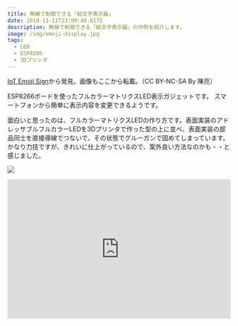 ```yaml
---
title: 無線で制御できる「絵文字表示器」
date: 2019-11-11T23:00:48.617Z
description: 無線で制御できる「絵文字表示器」の作例を紹介します。
image: /img/emoji-display.jpg
tags:
  - LED
  - ESP8266
  - 3Dプリンタ
---
```

[IoT Emoji Sign](https://www.instructables.com/id/IoT-Emoji-Sign/)から発見。画像もここから転載。（CC BY-NC-SA By 陳亮）

ESP8266ボードを使ったフルカラーマトリクスLED表示ガジェットです。
スマートフォンから簡単に表示内容を変更できるようです。

面白いと思ったのは、フルカラーマトリクスLEDの作り方です。表面実装のアドレッサブルフルカラーLEDを3Dプリンタで作った型の上に並べ、表面実装の部品同士を直接導線でつないで、その状態でグルーガンで固めてしまっています。かなり力技ですが、きれいに仕上がっているので、案外良い方法なのかも・・と感じました。

![](/img/emoji-display-asm.jpg)

<iframe width="100%" height="315" src="https://www.youtube.com/embed/NGtnCpnRKrs" frameborder="0" allow="accelerometer; autoplay; encrypted-media; gyroscope; picture-in-picture" allowfullscreen></iframe>
